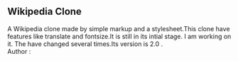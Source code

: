 ## Wikipedia Clone
A Wikipedia clone made by simple markup and a stylesheet.This clone have features like translate and fontsize.It is still in its intial stage. I am working on it. The have changed several times.Its version is 2.0 .
<br>
Author : 

